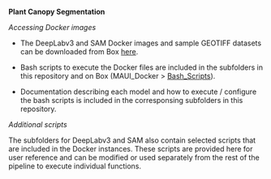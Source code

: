 **Plant Canopy Segmentation**

*Accessing Docker images*

* The DeepLabv3 and SAM Docker images and sample GEOTIFF datasets can be downloaded from Box [here](https://cornell.app.box.com/folder/306827538774). 

* Bash scripts to execute the Docker files are included in the subfolders in this repository and on Box (MAUI_Docker > [Bash_Scripts](https://cornell.app.box.com/folder/306827588973)).

* Documentation describing each model and how to execute / configure the bash scripts is included in the corresponsing subfolders in this repository.

*Additional scripts*

The subfolders for DeepLabv3 and SAM also contain selected scripts that are included in the Docker instances. These scripts are provided here for user reference and can be modified or used separately from the rest of the pipeline to execute individual functions. 
